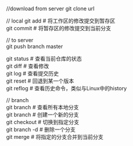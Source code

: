 //download from server
git clone url

// local
git add # 将工作区的修改提交到暂存区  
git commit # 将暂存区的修改提交到当前分支  

// to server  
git push branch master  

git status # 查看当前仓库的状态  
git diff # 查看修改  
git log # 查看提交历史  
git reset # 回退到某一个版本  
git reflog # 查看历史命令，类似与Linux中的history  

// branch  
git branch # 查看所有本地分支  
git branch <new-branch> # 创建一个新的分支  
git checkout <branch> # 切换到指定分支  
git branch -d <branch> # 删除一个分支  
git merge <branch> # 将指定的分支合并到当前分支  
